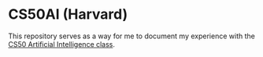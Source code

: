 # CS50AI (Harvard)

This repository serves as a way for me to document my experience with the [CS50 Artificial Intelligence class](https://cs50.harvard.edu/ai/2023/).
